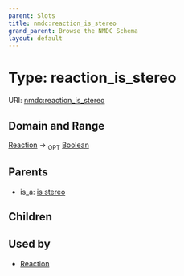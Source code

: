 ```yaml
---
parent: Slots
title: nmdc:reaction_is_stereo
grand_parent: Browse the NMDC Schema
layout: default
---
```


# Type: reaction_is_stereo




URI: [nmdc:reaction_is_stereo](https://microbiomedata/meta/reaction_is_stereo)

## Domain and Range

[Reaction](Reaction.md) ->  <sub>OPT</sub> [Boolean](types/Boolean.md)

## Parents

 *  is_a: [is stereo](is_stereo.md)

## Children


## Used by

 * [Reaction](Reaction.md)
